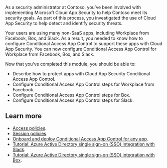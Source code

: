 As a security administrator at Contoso, you’ve been involved with implementing Microsoft Cloud App Security to help Contoso meet its security goals. As part of this process, you investigated the use of Cloud App Security to help detect and identify security threats.

Your users are using many non-SaaS apps, including Workplace from Facebook, Box, and Slack. As a result, you needed to know how to configure Conditional Access App Control to support these apps with Cloud App Security. You can now configure Conditional Access App Control for Workplace from Facebook, Box, and Slack.

Now that you've completed this module, you should be able to:

- Describe how to protect apps with Cloud App Security Conditional Access App Control.
- Configure Conditional Access App Control steps for Workplace from Facebook.
- Configure Conditional Access App Control steps for Box.
- Configure Conditional Access App Control steps for Slack.

## Learn more

- [Access policies](/cloud-app-security/access-policy-aad?azure-portal=true).
- [Session policies](/cloud-app-security/session-policy-aad?azure-portal=true).
- [Onboard and deploy Conditional Access App Control for any app](/cloud-app-security/proxy-deployment-any-app?azure-portal=true).
- [Tutorial: Azure Active Directory single sign-on (SSO) integration with Slack](/azure/active-directory/saas-apps/slack-tutorial?azure-portal=true).
- [Tutorial: Azure Active Directory single sign-on (SSO) integration with Box](/azure/active-directory/saas-apps/box-tutorial?azure-portal=true).
